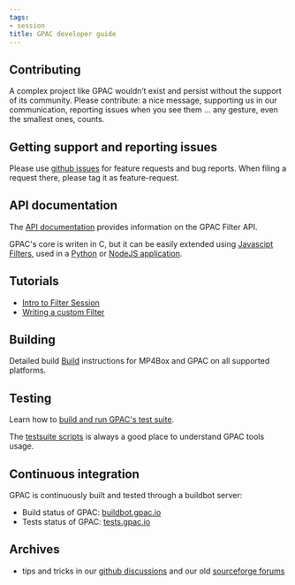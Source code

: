 ```yaml
---
tags:
- session
title: GPAC developer guide
---
```




## Contributing

A complex project like GPAC wouldn’t exist and persist without the support of its community. Please contribute: a nice message, supporting us in our communication, reporting issues when you see them … any gesture, even the smallest ones, counts. 

## Getting support and reporting issues 

Please use [github issues](https://github.com/gpac/gpac/issues) for feature requests and bug reports. When filing a request there, please tag it as feature-request.


## API documentation

The [API documentation](https://doxygen.gpac.io/modules.html) provides information on the GPAC  Filter API.

GPAC's core is writen in C, but it can be easily extended using [Javascipt Filters](/Developers/javascript), used in a [Python](/Howtos/python) or [NodeJS application](/Developers/javascript).


## Tutorials

- [Intro to Filter Session](/Developers/tutorials/filter-session-intro)
- [Writing a custom Filter](/Developers/tutorials/custom-filter)


## Building

Detailed build [Build](/Build/Build-Introduction) instructions for MP4Box and GPAC on all supported platforms.


## Testing

Learn how to [build and run GPAC's test suite](/Build/tests/GPAC_tests).

The <a href="https://github.com/gpac/testsuite/tree/master/scripts" target="_blank">testsuite scripts</a> is always a good place to understand GPAC tools usage.


## Continuous integration

GPAC is continuously built and tested through a buildbot server:

* Build status of GPAC: <a href="https://buildbot.gpac.io" target="_blank">buildbot.gpac.io</a>
* Tests status of GPAC: <a href="https://tests.gpac.io" target="_blank">tests.gpac.io</a>


## Archives

* tips and tricks in our [github discussions](https://github.com/gpac/gpac/issues?utf8=%E2%9C%93&q=) and our old [sourceforge forums](https://sourceforge.net/p/gpac/discussion/)
